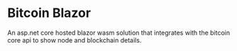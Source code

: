 # Bitcoin Blazor
An asp.net core hosted blazor wasm solution that integrates with the bitcoin core api to show node and blockchain details.
